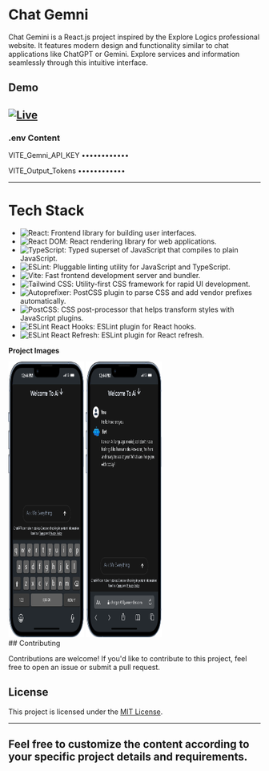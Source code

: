 # Chat Gemni

Chat Gemini is a React.js project inspired by the Explore Logics professional website. It features modern design and functionality similar to chat applications like ChatGPT or Gemini. Explore services and information seamlessly through this intuitive interface.

## Demo

## [![Live](https://img.shields.io/badge/Live-Link-blue?style=for-the-badge&logo=netlify)](https://chatgpt-t10y.onrender.com/)

### .env Content

VITE_Gemni_API_KEY
••••••••••••

VITE_Output_Tokens
••••••••••••

---

# Tech Stack

- ![React](https://img.shields.io/badge/React-blue?style=for-the-badge&logo=react&logoColor=white): Frontend library for building user interfaces.
- ![React DOM](https://img.shields.io/badge/React_DOM-blue?style=for-the-badge&logo=react&logoColor=white): React rendering library for web applications.
- ![TypeScript](https://img.shields.io/badge/TypeScript-blue?style=for-the-badge&logo=typescript&logoColor=white): Typed superset of JavaScript that compiles to plain JavaScript.
- ![ESLint](https://img.shields.io/badge/ESLint-blue?style=for-the-badge&logo=eslint&logoColor=white): Pluggable linting utility for JavaScript and TypeScript.
- ![Vite](https://img.shields.io/badge/Vite-darkgreen?style=for-the-badge&logo=vite&logoColor=white): Fast frontend development server and bundler.
- ![Tailwind CSS](https://img.shields.io/badge/Tailwind_CSS-green?style=for-the-badge&logo=tailwind-css&logoColor=white): Utility-first CSS framework for rapid UI development.
- ![Autoprefixer](https://img.shields.io/badge/Autoprefixer-orange?style=for-the-badge&logo=autoprefixer&logoColor=white): PostCSS plugin to parse CSS and add vendor prefixes automatically.
- ![PostCSS](https://img.shields.io/badge/PostCSS-orange?style=for-the-badge&logo=postcss&logoColor=white): CSS post-processor that helps transform styles with JavaScript plugins.
- ![ESLint React Hooks](https://img.shields.io/badge/ESLint_React_Hooks-purple?style=for-the-badge&logo=eslint&logoColor=white): ESLint plugin for React hooks.
- ![ESLint React Refresh](https://img.shields.io/badge/ESLint_React_Refresh-purple?style=for-the-badge&logo=eslint&logoColor=white): ESLint plugin for React refresh.

**Project Images**

<div class="d-flex">

<img src="./ShowCase/1.png"  width="30%" height="550px"  />
<img src="./ShowCase/2.png"  width="30%" height="550px"  />

</div>
## Contributing

Contributions are welcome! If you'd like to contribute to this project, feel free to open an issue or submit a pull request.

## License

This project is licensed under the [MIT License](LICENSE).

---

## Feel free to customize the content according to your specific project details and requirements.
